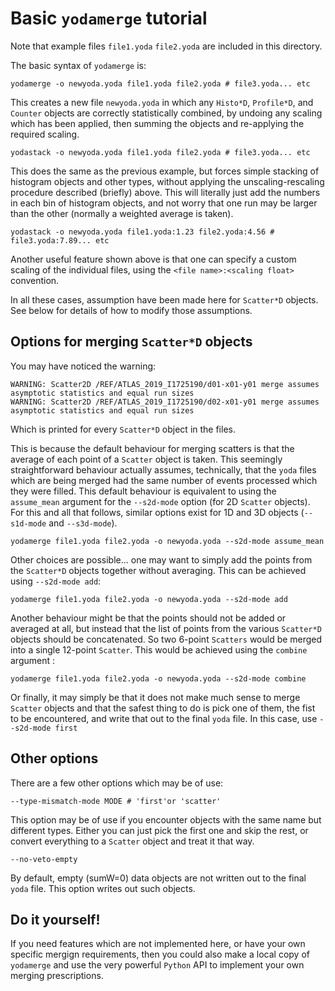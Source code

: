 # Basic `yodamerge` tutorial

Note that example files `file1.yoda` `file2.yoda` are included in this directory.

The basic syntax of `yodamerge` is:
```
yodamerge -o newyoda.yoda file1.yoda file2.yoda # file3.yoda... etc
```
This creates a new file `newyoda.yoda` in which any `Histo*D`, `Profile*D`, and `Counter` objects are correctly statistically
combined, by undoing any scaling which has been applied, then summing the objects and re-applying the required scaling. 

```
yodastack -o newyoda.yoda file1.yoda file2.yoda # file3.yoda... etc
```
This does the same as the previous example, but forces simple stacking of histogram objects and other types, 
without applying the unscaling-rescaling procedure described (briefly) above. This will literally just add 
the numbers in each bin of histogram objects, 
and not worry that one run may be larger than the other (normally a weighted average is taken).

```
yodastack -o newyoda.yoda file1.yoda:1.23 file2.yoda:4.56 # file3.yoda:7.89... etc
```
Another useful feature shown above is that one can specify a custom scaling of the individual files, 
using the `<file name>:<scaling float>` convention.

In all these cases, assumption have been made here for `Scatter*D` objects. See below for details of how to modify those assumptions.

## Options for merging `Scatter*D` objects

You may have noticed the warning:
```
WARNING: Scatter2D /REF/ATLAS_2019_I1725190/d01-x01-y01 merge assumes asymptotic statistics and equal run sizes
WARNING: Scatter2D /REF/ATLAS_2019_I1725190/d02-x01-y01 merge assumes asymptotic statistics and equal run sizes
```
Which is printed for every `Scatter*D` object in the files.

This is because the default behaviour for merging scatters is that the average of each point of a `Scatter` object is taken. This seemingly straightforward behaviour actually assumes, technically, that the `yoda` files which are being merged had the same number of events processed which they were filled. This default behaviour is equivalent to using the `assume_mean` argument for the `--s2d-mode` option (for 2D `Scatter` objects). For this and all that follows, similar options exist for 1D and 3D objects (`--s1d-mode` and `--s3d-mode`).
```
yodamerge file1.yoda file2.yoda -o newyoda.yoda --s2d-mode assume_mean
```
Other choices are possible... one may want to simply add the points from the `Scatter*D` objects together without averaging. This can be achieved using `--s2d-mode add`:

```
yodamerge file1.yoda file2.yoda -o newyoda.yoda --s2d-mode add 
```

Another behaviour might be that the points should not be added or averaged at all, but instead that the list of points from the various `Scatter*D` objects should be concatenated. So two 6-point `Scatters` would be merged into a single 12-point `Scatter`. This would be achieved using the `combine` argument :

```
yodamerge file1.yoda file2.yoda -o newyoda.yoda --s2d-mode combine 
```

Or finally, it may simply be that it does not make much sense to merge `Scatter` objects and that the safest thing to do is pick one of them, the fist to be encountered, and write that out to the final `yoda` file. In this case, use `--s2d-mode first`

## Other options

There are a few other options which may be of use:

```
--type-mismatch-mode MODE # 'first'or 'scatter'
```
This option may be of use if you encounter objects with the same name but different types. Either you can just pick the first one and skip the rest, or convert everything to a `Scatter` object and treat it that way.


```
--no-veto-empty       
```
By default, empty (sumW=0) data objects are not written out to the final `yoda` file. This option writes out such objects.

## Do it yourself!

If you need features which are not implemented here, or have your own specific mergign requirements, 
then you could also make a local copy of `yodamerge` and use the very powerful `Python` API to implement
your own merging prescriptions. 


